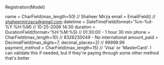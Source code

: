 Registration(Model)

name = CharField(max_length=50) // Shaheer Mirza
email = EmailField() // shaheermirzacs@gmail.com
datetime = DateTimeField(format='%m-%d-%Y %H:%M) // 10-25-2006 14:30
duration = DurationField(format='%H:%M:%S) // 01:30:00 - 1 hour 30 min
phone = CharField(max_length=10) // 8326230049 - No international
amount_paid = DecimalField(max_digits=7, decimal_places=2) // 99999.99
payment_method = CharField(max_length=15) // 'Visa' or 'MasterCard'. I can validate this if needed, but if they're paying through some other method that's better